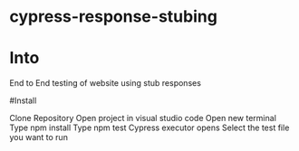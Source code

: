 # cypress-response-stubing

# Into
End to End testing of website using stub responses


#Install

Clone Repository
Open project in visual studio code
Open new terminal
Type npm install
Type npm test
Cypress executor opens
Select the test file you want to run
